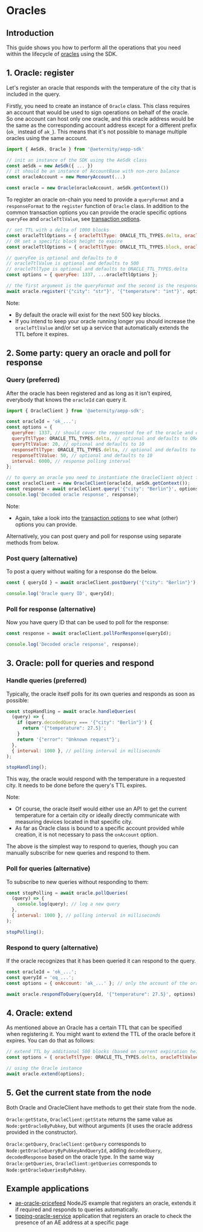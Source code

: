 # Oracles

## Introduction

This guide shows you how to perform all the operations that you need within the lifecycle of [oracles](https://docs.aeternity.com/protocol/oracles) using the SDK.

## 1. Oracle: register

Let's register an oracle that responds with the temperature of the city that is included in the query.

Firstly, you need to create an instance of `Oracle` class. This class requires an account that would be used to sign operations on behalf of the oracle. So one account can host only one oracle, and this oracle address would be the same as the corresponding account address except for a different prefix (`ok_` instead of `ak_`). This means that it's not possible to manage multiple oracles using the same account.

```js
import { AeSdk, Oracle } from '@aeternity/aepp-sdk'

// init an instance of the SDK using the AeSdk class
const aeSdk = new AeSdk({ ... })
// it should be an instance of AccountBase with non-zero balance
const oracleAccount = new MemoryAccount(...)

const oracle = new Oracle(oracleAccount, aeSdk.getContext())
```

To register an oracle on-chain you need to provide a `queryFormat` and a `responseFormat` to the `register` function of `Oracle` class. In addition to the common transaction options you can provide the oracle specific options `queryFee` and `oracleTtlValue`, see [transaction options](../transaction-options.md#oracleregistertx).

```js
// set TTL with a delta of 1000 blocks
const oracleTtlOptions = { oracleTtlType: ORACLE_TTL_TYPES.delta, oracleTtlValue: 1000 };
// OR set a specific block height to expire
const oracleTtlOptions = { oracleTtlType: ORACLE_TTL_TYPES.block, oracleTtlValue: 555555 };

// queryFee is optional and defaults to 0
// oracleTtlValue is optional and defaults to 500
// oracleTtlType is optional and defaults to ORACLE_TTL_TYPES.delta
const options = { queryFee: 1337, ...oracleTtlOptions };

// the first argument is the queryFormat and the second is the responseFormat
await oracle.register('{"city": "str"}', '{"temperature": "int"}', options);
```

Note:

- By default the oracle will exist for the next 500 key blocks.
- If you intend to keep your oracle running longer you should increase the `oracleTtlValue` and/or set up a service that automatically extends the TTL before it expires.

## 2. Some party: query an oracle and poll for response

### Query (preferred)

After the oracle has been registered and as long as it isn't expired, everybody that knows the `oracleId` can query it.

```js
import { OracleClient } from '@aeternity/aepp-sdk';

const oracleId = 'ok_...';
const options = {
  queryFee: 1337, // should cover the requested fee of the oracle and defaults to 0
  queryTtlType: ORACLE_TTL_TYPES.delta, // optional and defaults to ORACLE_TTL_TYPES.delta
  queryTtlValue: 20, // optional and defaults to 10
  responseTtlType: ORACLE_TTL_TYPES.delta, // optional and defaults to ORACLE_TTL_TYPES.delta
  responseTtlValue: 50, // optional and defaults to 10
  interval: 6000, // response polling interval
};

// to query an oracle you need to instantiate the OracleClient object first
const oracleClient = new OracleClient(oracleId, aeSdk.getContext());
const response = await oracleClient.query('{"city": "Berlin"}', options);
console.log('Decoded oracle response', response);
```

Note:

- Again, take a look into the [transaction options](../transaction-options.md#oraclequerytx) to see what (other) options you can provide.

Alternatively, you can post query and poll for response using separate methods from below.

### Post query (alternative)

To post a query without waiting for a response do the below.

```js
const { queryId } = await oracleClient.postQuery('{"city": "Berlin"}'); // oq_...

console.log('Oracle query ID', queryId);
```

### Poll for response (alternative)

Now you have query ID that can be used to poll for the response:

```js
const response = await oracleClient.pollForResponse(queryId);

console.log('Decoded oracle response', response);
```

## 3. Oracle: poll for queries and respond

### Handle queries (preferred)

Typically, the oracle itself polls for its own queries and responds as soon as possible:

```js
const stopHandling = await oracle.handleQueries(
  (query) => {
    if (query.decodedQuery === '{"city": "Berlin"}') {
      return '{"temperature": 27.5}';
    }
    return '{"error": "Unknown request"}';
  },
  { interval: 1000 }, // polling interval in milliseconds
);

stopHandling();
```

This way, the oracle would respond with the temperature in a requested city. It needs to be done before the query's TTL expires.

Note:

- Of course, the oracle itself would either use an API to get the current temperature for a certain city or ideally directly communicate with measuring devices located in that specific city.
- As far as Oracle class is bound to a specific account provided while creation, it is not necessary to pass the `onAccount` option.

The above is the simplest way to respond to queries, though you can manually subscribe for new queries and respond to them.

### Poll for queries (alternative)

To subscribe to new queries without responding to them:

```js
const stopPolling = await oracle.pollQueries(
  (query) => {
    console.log(query); // log a new query
  },
  { interval: 1000 }, // polling interval in milliseconds
);

stopPolling();
```

### Respond to query (alternative)

If the oracle recognizes that it has been queried it can respond to the query.

```js
const oracleId = 'ok_...';
const queryId = 'oq_...';
const options = { onAccount: 'ak_...' }; // only the account of the oracle can respond to the query

await oracle.respondToQuery(queryId, '{"temperature": 27.5}', options);
```

## 4. Oracle: extend

As mentioned above an Oracle has a certain TTL that can be specified when registering it. You might want to extend the TTL of the oracle before it expires. You can do that as follows:

```js
// extend TTL by additional 500 blocks (based on current expiration height of the oracle)
const options = { oracleTtlType: ORACLE_TTL_TYPES.delta, oracleTtlValue: 500 };

// using the Oracle instance
await oracle.extend(options);
```

## 5. Get the current state from the node

Both Oracle and OracleClient have methods to get their state from the node.

`Oracle:getState`, `OracleClient:getState` returns the same value as `Node:getOracleByPubkey`, but without arguments (it uses the oracle address provided in the constructor).

`Oracle:getQuery`, `OracleClient:getQuery` corresponds to `Node:getOracleQueryByPubkeyAndQueryId`, adding `decodedQuery`, `decodedResponse` based on the oracle type. In the same way `Oracle:getQueries`, `OracleClient:getQueries` corresponds to `Node:getOracleQueriesByPubkey`.

## Example applications

- [ae-oracle-pricefeed](https://github.com/aeternity/ae-oracle-pricefeed)
  NodeJS example that registers an oracle, extends it if required and responds to queries automatically.
- [tipping-oracle-service](https://github.com/superhero-com/tipping-oracle-service)
  application that registers an oracle to check the presence of an AE address at a specific page
